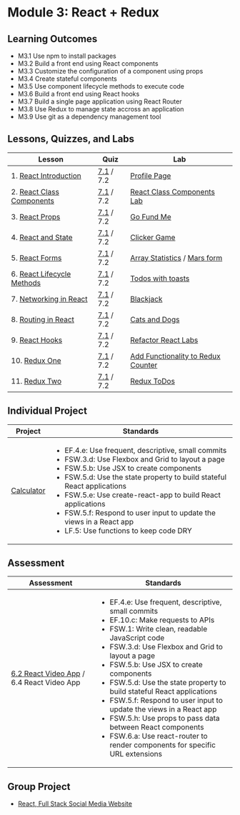 # Module 3: React + Redux

## Learning Outcomes

- M3.1	Use npm to install packages
- M3.2	Build a front end using React components
- M3.3	Customize the configuration of a component using props
- M3.4	Create stateful components
- M3.5	Use component lifecycle methods to execute code 
- M3.6	Build a front end using React hooks
- M3.7	Build a single page application using React Router
- M3.8	Use Redux to manage state accross an application
- M3.9	Use git as a dependency management tool

## Lessons, Quizzes, and Labs

| Lesson | Quiz | Lab |
| --- | --- | --- |
| 1. [React Introduction](https://github.com/joinpursuit/Pursuit-Core-Web/tree/master/react/react_intro) | [7.1](https://canvas.instructure.com/courses/2124167/quizzes/6186436) / 7.2 | [Profile Page](https://github.com/joinpursuit/Pursuit-Core-Web-React-Introduction-Lab) |
| 2. [React Class Components](https://github.com/joinpursuit/Pursuit-Core-Web/blob/master/react/react_classes/README.md) | [7.1](https://canvas.instructure.com/courses/2124167/quizzes/6186431) / 7.2 | [React Class Components Lab](https://github.com/joinpursuit/Pursuit-Core-Web/blob/master/react/react_classes/lab/lab.md) |
| 3. [React Props](https://github.com/joinpursuit/Pursuit-Core-Web/tree/master/react/props_and_component_structure) | [7.1](https://canvas.instructure.com/courses/2124167/quizzes/6186471) / 7.2 | [Go Fund Me](https://github.com/joinpursuit/Pursuit-Core-Web-Props-Lab) |
| 4. [React and State](https://github.com/joinpursuit/Pursuit-Core-Web/tree/master/react/react_events/README.md) | [7.1](https://canvas.instructure.com/courses/2124167/quizzes/6186448) / 7.2 | [Clicker Game](https://github.com/joinpursuit/Pursuit-Core-Web-React-State-Lab) |
| 5. [React Forms](https://github.com/joinpursuit/Pursuit-Core-Web/tree/master/react/react_forms) | [7.1](https://canvas.instructure.com/courses/2124167/quizzes/6186444) / 7.2 | [Array Statistics](https://github.com/joinpursuit/Pursuit-Core-Web-React-Forms-Lab) / [Mars form](https://github.com/joinpursuit/Pursuit-Core-Web-Mars-Form-Lab) |
| 6. [React Lifecycle Methods](https://github.com/joinpursuit/Pursuit-Core-Web/tree/master/react/lifecycle_methods) | [7.1](https://canvas.instructure.com/courses/2124167/quizzes/6186459) / 7.2 | [Todos with toasts](https://github.com/joinpursuit/Pursuit-Core-Web-React-Lifecycles-Lab/tree/master) |
| 7. [Networking in React](https://github.com/joinpursuit/Pursuit-Core-Web/tree/master/react/react_networking) | [7.1](https://canvas.instructure.com/courses/2124167/quizzes/6186467) / 7.2 | [Blackjack](https://github.com/joinpursuit/Pursuit-Core-Web-React-Networking-Lab) |
| 8. [Routing in React](https://github.com/joinpursuit/Pursuit-Core-Web/tree/master/react/react_routing) | [7.1](https://canvas.instructure.com/courses/2124167/quizzes/6186445) / 7.2 | [Cats and Dogs](https://github.com/joinpursuit/Pursuit-Core-Web-React-Routing-Lab/blob/master/README.md) |
| 9. [React Hooks](https://github.com/joinpursuit/Pursuit-Core-Web/blob/master/react_2/react_hooks/README.md) | [7.1](https://canvas.instructure.com/courses/2124167/quizzes/7316005) / 7.2 | [Refactor React Labs](https://github.com/joinpursuit/Pursuit-Core-Web-React-Hooks-Lab/blob/master/README.md) |
| 10. [Redux One](https://github.com/joinpursuit/Pursuit-Core-Web/blob/master/react_2/redux_1/README.md) | [7.1](https://canvas.instructure.com/courses/2124167/quizzes/7316006) / 7.2 | [Add Functionality to Redux Counter](https://github.com/joinpursuit/FSW-Redux-One-Lab) |
| 11. [Redux Two](https://github.com/joinpursuit/Pursuit-Core-Web/blob/master/react_2/redux_2/README.md) | [7.1](https://canvas.instructure.com/courses/2124167/quizzes/7316011) / 7.2 | [Redux ToDos](https://github.com/joinpursuit/FSW-Redux-Two-Lab) |



## Individual Project

| Project | Standards |
| --- | --- |
| [Calculator](https://github.com/joinpursuit/FSW-React-Calculator) | <ul><li>EF.4.e: Use frequent, descriptive, small commits</li><li>FSW.3.d: Use Flexbox and Grid to layout a page</li><li>FSW.5.b: Use JSX to create components</li><li>FSW.5.d: Use the state property to build stateful React applications</li><li>FSW.5.e: Use create-react-app to build React applications</li><li>FSW.5.f: Respond to user input to update the views in a React app</li><li>LF.5: Use functions to keep code DRY</li></ul> |

## Assessment

| Assessment | Standards |
| --- | --- |
| [6.2 React Video App](https://canvas.instructure.com/courses/1605748/assignments/13393999) / 6.4 React Video App | <ul><li>EF.4.e: Use frequent, descriptive, small commits</li><li>EF.10.c: Make requests to APIs</li><li>FSW.1: Write clean, readable JavaScript code</li><li>FSW.3.d: Use Flexbox and Grid to layout a page</li><li>FSW.5.b: Use JSX to create components</li><li>FSW.5.d: Use the state property to build stateful React applications</li><li>FSW.5.f: Respond to user input to update the views in a React app</li><li>FSW.5.h: Use props to pass data between React components</li><li>FSW.6.a: Use react-router to render components for specific URL extensions</li></ul> |

## Group Project

- [React, Full Stack Social Media Website](https://github.com/joinpursuit/Pursuit-Core-Web-React-Group-Project/blob/master/README.md)
